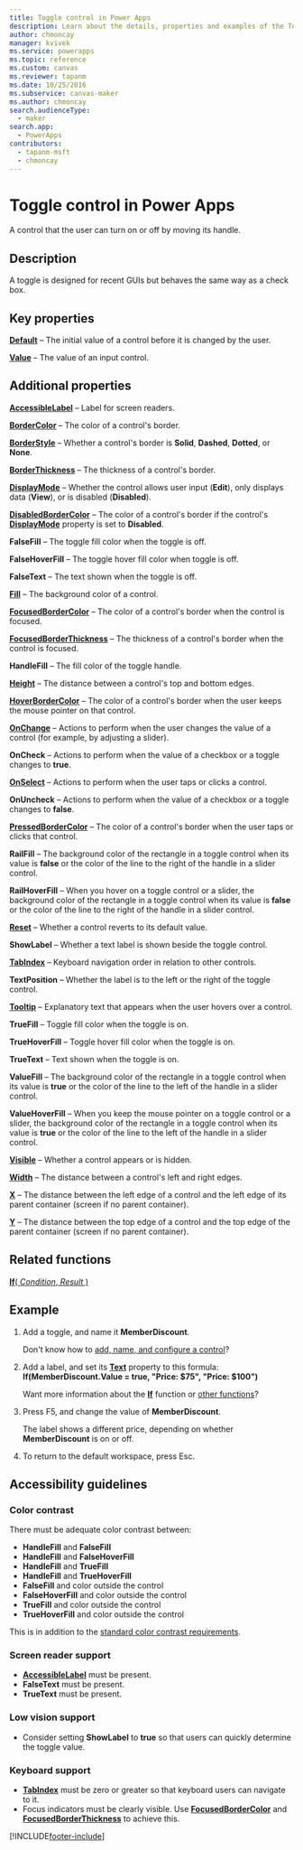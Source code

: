 ```yaml
---
title: Toggle control in Power Apps
description: Learn about the details, properties and examples of the Toggle control in Power Apps.
author: chmoncay
manager: kvivek
ms.service: powerapps
ms.topic: reference
ms.custom: canvas
ms.reviewer: tapanm
ms.date: 10/25/2016
ms.subservice: canvas-maker
ms.author: chmoncay
search.audienceType: 
  - maker
search.app: 
  - PowerApps
contributors:
  - tapanm-msft
  - chmoncay
---
```

# Toggle control in Power Apps
A control that the user can turn on or off by moving its handle.

## Description
A toggle is designed for recent GUIs but behaves the same way as a check box.

## Key properties
**[Default](properties-core.md)** – The initial value of a control before it is changed by the user.

**[Value](properties-core.md)** – The value of an input control.

## Additional properties
**[AccessibleLabel](properties-accessibility.md)** – Label for screen readers.

**[BorderColor](properties-color-border.md)** – The color of a control's border.

**[BorderStyle](properties-color-border.md)** – Whether a control's border is **Solid**, **Dashed**, **Dotted**, or **None**.

**[BorderThickness](properties-color-border.md)** – The thickness of a control's border.

**[DisplayMode](properties-core.md)** – Whether the control allows user input (**Edit**), only displays data (**View**), or is disabled (**Disabled**).

**[DisabledBorderColor](properties-color-border.md)** – The color of a control's border if the control's **[DisplayMode](properties-core.md)** property is set to **Disabled**.

**FalseFill** – The toggle fill color when the toggle is off.

**FalseHoverFill** – The toggle hover fill color when toggle is off.

**FalseText** – The text shown when the toggle is off.

**[Fill](properties-color-border.md)** – The background color of a control.

**[FocusedBorderColor](properties-color-border.md)** – The color of a control's border when the control is focused.

**[FocusedBorderThickness](properties-color-border.md)** – The thickness of a control's border when the control is focused.

**HandleFill** – The fill color of the toggle handle.

**[Height](properties-size-location.md)** – The distance between a control's top and bottom edges.

**[HoverBorderColor](properties-color-border.md)** – The color of a control's border when the user keeps the mouse pointer on that control.

**[OnChange](properties-core.md)** – Actions to perform when the user changes the value of a control (for example, by adjusting a slider).

**OnCheck** – Actions to perform when the value of a checkbox or a toggle changes to **true**.

**[OnSelect](properties-core.md)** – Actions to perform when the user taps or clicks a control.

**OnUncheck** – Actions to perform when the value of a checkbox or a toggle changes to **false**.

**[PressedBorderColor](properties-color-border.md)** – The color of a control's border when the user taps or clicks that control.

**RailFill** – The background color of the rectangle in a toggle control when its value is **false** or the color of the line to the right of the handle in a slider control.

**RailHoverFill** – When you hover on a toggle control or a slider, the background color of the rectangle in a toggle control when its value is **false** or the color of the line to the right of the handle in a slider control.

**[Reset](properties-core.md)** – Whether a control reverts to its default value.

**ShowLabel** – Whether a text label is shown beside the toggle control.

**[TabIndex](properties-accessibility.md)** – Keyboard navigation order in relation to other controls.

**TextPosition** – Whether the label is to the left or the right of the toggle control.

**[Tooltip](properties-core.md)** – Explanatory text that appears when the user hovers over a control.

**TrueFill** – Toggle fill color when the toggle is on.

**TrueHoverFill** – Toggle hover fill color when the toggle is on.

**TrueText** – Text shown when the toggle is on.

**ValueFill** – The background color of the rectangle in a toggle control when its value is **true** or the color of the line to the left of the handle in a slider control.

**ValueHoverFill** – When you keep the mouse pointer on a toggle control or a slider, the background color of the rectangle in a toggle control when its value is **true** or the color of the line to the left of the handle in a slider control.

**[Visible](properties-core.md)** – Whether a control appears or is hidden.

**[Width](properties-size-location.md)** – The distance between a control's left and right edges.

**[X](properties-size-location.md)** – The distance between the left edge of a control and the left edge of its parent container (screen if no parent container).

**[Y](properties-size-location.md)** – The distance between the top edge of a control and the top edge of the parent container (screen if no parent container).

## Related functions
[**If**( *Condition*, *Result* )](../functions/function-if.md)

## Example
1. Add a toggle, and name it **MemberDiscount**.

    Don't know how to [add, name, and configure a control](../add-configure-controls.md)?
2. Add a label, and set its **[Text](properties-core.md)** property to this formula:
   <br>**If(MemberDiscount.Value = true, "Price: $75", "Price: $100")**

    Want more information about the **[If](../functions/function-if.md)** function or [other functions](../formula-reference.md)?
3. Press F5, and change the value of **MemberDiscount**.

    The label shows a different price, depending on whether **MemberDiscount** is on or off.
4. To return to the default workspace, press Esc.


## Accessibility guidelines
### Color contrast
There must be adequate color contrast between:
* **HandleFill** and **FalseFill**
* **HandleFill** and **FalseHoverFill**
* **HandleFill** and **TrueFill**
* **HandleFill** and **TrueHoverFill**
* **FalseFill** and color outside the control
* **FalseHoverFill** and color outside the control
* **TrueFill** and color outside the control
* **TrueHoverFill** and color outside the control

This is in addition to the [standard color contrast requirements](../accessible-apps-color.md).

### Screen reader support
* **[AccessibleLabel](properties-accessibility.md)** must be present.
* **FalseText** must be present.
* **TrueText** must be present.

### Low vision support
* Consider setting **ShowLabel** to **true** so that users can quickly determine the toggle value.

### Keyboard support
* **[TabIndex](properties-accessibility.md)** must be zero or greater so that keyboard users can navigate to it.
* Focus indicators must be clearly visible. Use **[FocusedBorderColor](properties-color-border.md)** and **[FocusedBorderThickness](properties-color-border.md)** to achieve this.


[!INCLUDE[footer-include](../../../includes/footer-banner.md)]